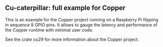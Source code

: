 ## Cu-caterpillar: full example for Copper

This is an example for the Copper project running on a Raspberry Pi flipping in sequence 8 GPIO pins.
It allows to gauge the latency and performance of the Copper runtime with minimal user code.

See the crate cu29 for more information about the Copper project.
